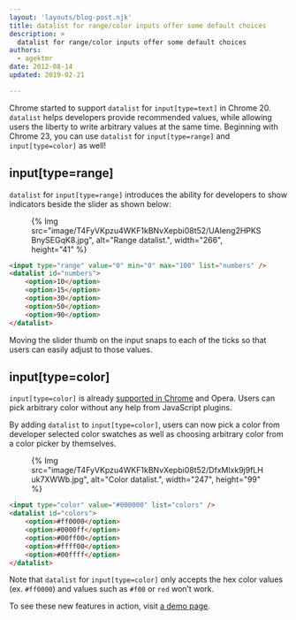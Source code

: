 ```yaml
---
layout: 'layouts/blog-post.njk'
title: datalist for range/color inputs offer some default choices
description: >
  datalist for range/color inputs offer some default choices
authors:
  - agektmr
date: 2012-08-14
updated: 2019-02-21

---
```


Chrome started to support `datalist` for `input[type=text]` in Chrome 20. `datalist` helps developers provide recommended values, while allowing users the liberty to write arbitrary values at the same time. Beginning with Chrome 23, you can use `datalist` for `input[type=range]` and `input[type=color]` as well!

## input[type=range]

`datalist` for `input[type=range]` introduces the ability for developers to show indicators beside the slider as shown below:

<figure>
{% Img src="image/T4FyVKpzu4WKF1kBNvXepbi08t52/UAIeng2HPKSBnySEGqK8.jpg", alt="Range datalist.", width="266", height="41" %}
</figure>


```html
<input type="range" value="0" min="0" max="100" list="numbers" />
<datalist id="numbers">
    <option>10</option>
    <option>15</option>
    <option>30</option>
    <option>50</option>
    <option>90</option>
</datalist>
```

Moving the slider thumb on the input snaps to each of the ticks so that users can easily adjust to those values.

## input[type=color]

`input[type=color]` is already [supported in Chrome](https://caniuse.com/#feat=input-color) and Opera. Users can pick arbitrary color without any help from JavaScript plugins.

By adding `datalist` to `input[type=color]`, users can now pick a color from developer selected color swatches as well as choosing arbitrary color from a color picker by themselves.

<figure>
{% Img src="image/T4FyVKpzu4WKF1kBNvXepbi08t52/DfxMlxk9j9fLHuk7XWWb.jpg", alt="Color datalist.", width="247", height="99" %}
</figure>




```html
<input type="color" value="#000000" list="colors" />
<datalist id="colors">
    <option>#ff0000</option>
    <option>#0000ff</option>
    <option>#00ff00</option>
    <option>#ffff00</option>
    <option>#00ffff</option>
</datalist>
```

Note that `datalist` for `input[type=color]` only accepts the hex color values (ex. `#ff0000`) and values such as `#f00` or `red` won’t work.

To see these new features in action, visit [a demo page](https://demo.agektmr.com/datalist/).


